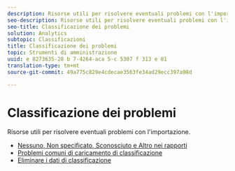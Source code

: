 ```yaml
---
description: Risorse utili per risolvere eventuali problemi con l'importazione.
seo-description: Risorse utili per risolvere eventuali problemi con l'importazione.
seo-title: Classificazione dei problemi
solution: Analytics
subtopic: Classificazioni
title: Classificazione dei problemi
topic: Strumenti di amministrazione
uuid: e 8273635-28 b 7-4264-aca 5-c 5307 f 313 e 81
translation-type: tm+mt
source-git-commit: 49a775c829e4cdecae3563fe34ad29ecc397a98d

---
```



# Classificazione dei problemi

Risorse utili per risolvere eventuali problemi con l'importazione.

* [Nessuno, Non specificato, Sconosciuto e Altro nei rapporti](/help/technotes/unspecified.md)
* [Problemi comuni di caricamento di classificazione](http://helpx.adobe.com/analytics/kb/common-saint-upload-issues.html)
* [Eliminare i dati di classificazione](../../components/c-classifications2/c-classifications-importer/t-delete-classification-data.md#task_105C3761180A4D21B8395730C39B5F89)

